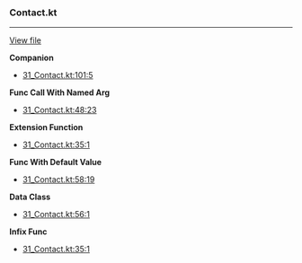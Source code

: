 ### Contact.kt
---
[View file](../../precision_analyzed/31_Contact.kt)

**Companion**

 - [31_Contact.kt:101:5](../../precision_analyzed/31_Contact.kt#L101)

**Func Call With Named Arg**

 - [31_Contact.kt:48:23](../../precision_analyzed/31_Contact.kt#L48)

**Extension Function**

 - [31_Contact.kt:35:1](../../precision_analyzed/31_Contact.kt#L35)

**Func With Default Value**

 - [31_Contact.kt:58:19](../../precision_analyzed/31_Contact.kt#L58)

**Data Class**

 - [31_Contact.kt:56:1](../../precision_analyzed/31_Contact.kt#L56)

**Infix Func**

 - [31_Contact.kt:35:1](../../precision_analyzed/31_Contact.kt#L35)
